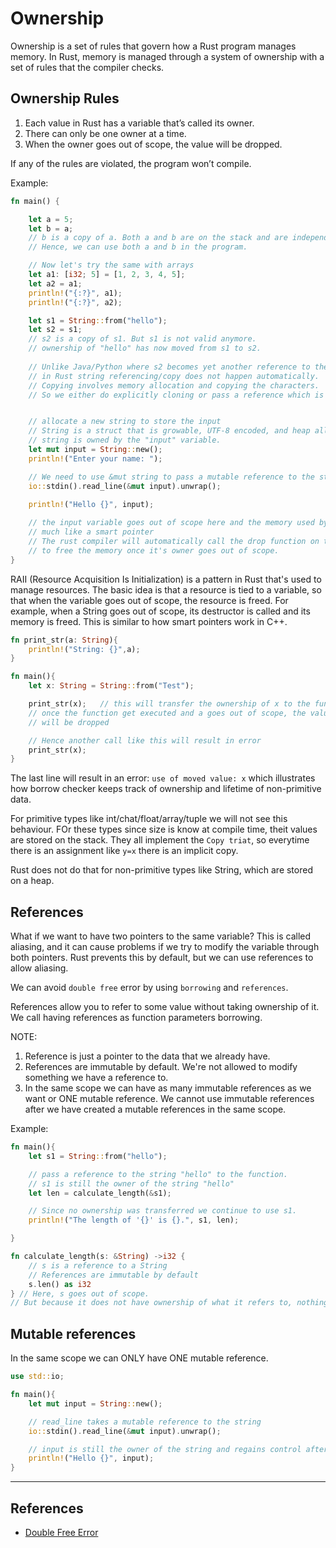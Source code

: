 # Ownership

Ownership is a set of rules that govern how a Rust program manages memory. In Rust, memory is managed through a system of ownership with a set of rules that the compiler checks. 

## Ownership Rules
1. Each value in Rust has a variable that’s called its owner.
2. There can only be one owner at a time.
3. When the owner goes out of scope, the value will be dropped.

If any of the rules are violated, the program won’t compile. 

Example:
```rust
fn main() {

    let a = 5;
    let b = a;  
    // b is a copy of a. Both a and b are on the stack and are independent of each other.
    // Hence, we can use both a and b in the program.

    // Now let's try the same with arrays
    let a1: [i32; 5] = [1, 2, 3, 4, 5];
    let a2 = a1;
    println!("{:?}", a1);
    println!("{:?}", a2);

    let s1 = String::from("hello");
    let s2 = s1;
    // s2 is a copy of s1. But s1 is not valid anymore.
    // ownership of "hello" has now moved from s1 to s2.
    
    // Unlike Java/Python where s2 becomes yet another reference to the string object referenced by s1, 
    // in Rust string referencing/copy does not happen automatically. 
    // Copying involves memory allocation and copying the characters. 
    // So we either do explicitly cloning or pass a reference which is the preferred option in most cases


    // allocate a new string to store the input
    // String is a struct that is growable, UTF-8 encoded, and heap allocated
    // string is owned by the "input" variable.
    let mut input = String::new();
    println!("Enter your name: ");

    // We need to use &mut string to pass a mutable reference to the string
    io::stdin().read_line(&mut input).unwrap();
    
    println!("Hello {}", input);

    // the input variable goes out of scope here and the memory used by input is freed
    // much like a smart pointer
    // The rust compiler will automatically call the drop function on the "input" variable
    // to free the memory once it's owner goes out of scope.
}
```

RAII (Resource Acquisition Is Initialization) is a pattern in Rust that's used to manage resources. The basic idea is that a resource is tied to a variable, so that when the variable goes out of scope, the resource is freed. For example, when a String goes out of scope, its destructor is called and its memory is freed. This is similar to how smart pointers work in C++.

```rust
fn print_str(a: String){
    println!("String: {}",a);
}

fn main(){
    let x: String = String::from("Test");

    print_str(x);   // this will transfer the ownership of x to the function's a
    // once the function get executed and a goes out of scope, the value represented by x
    // will be dropped

    // Hence another call like this will result in error
    print_str(x);
}
```

The last line will result in an error: `use of moved value: x` which illustrates how borrow checker keeps track of ownership and lifetime of non-primitive data.

For primitive types like int/chat/float/array/tuple we will not see this behaviour. FOr these types since size is know at compile time, theit values are stored on the stack. They all implement the `Copy triat`, so everytime there is an assignment like `y=x` there is an implicit copy. 

Rust does not do that for non-primitive types like String, which are stored on a heap.

## References

What if we want to have two pointers to the same variable? This is called aliasing, and it can cause problems if we try to modify the variable through both pointers. Rust prevents this by default, but we can use references to allow aliasing.

We can avoid `double free` error by using `borrowing` and `references`.

References allow you to refer to some value without taking ownership of it. We call having references as function parameters borrowing. 

NOTE: 
1. Reference is just a pointer to the data that we already have.
2. References are immutable by default. We're not allowed to modify something we have a reference to.
3. In the same scope we can have as many immutable references as we want or ONE mutable reference. We cannot use immutable references after we have created a mutable references in the same scope.

Example:
```rust
fn main(){
    let s1 = String::from("hello");

    // pass a reference to the string "hello" to the function.
    // s1 is still the owner of the string "hello"
    let len = calculate_length(&s1);

    // Since no ownership was transferred we continue to use s1. 
    println!("The length of '{}' is {}.", s1, len);

}

fn calculate_length(s: &String) ->i32 {
    // s is a reference to a String
    // References are immutable by default
    s.len() as i32
} // Here, s goes out of scope. 
// But because it does not have ownership of what it refers to, nothing happens.
```

## Mutable references

In the same scope we can ONLY have ONE mutable reference.

```rust
use std::io;

fn main(){
    let mut input = String::new();

    // read_line takes a mutable reference to the string
    io::stdin().read_line(&mut input).unwrap();

    // input is still the owner of the string and regains control after the function call
    println!("Hello {}", input);
}
```

---------------

## References

- [Double Free Error](https://doc.rust-lang.org/book/ch04-01-what-is-ownership.html#double-free-error)
